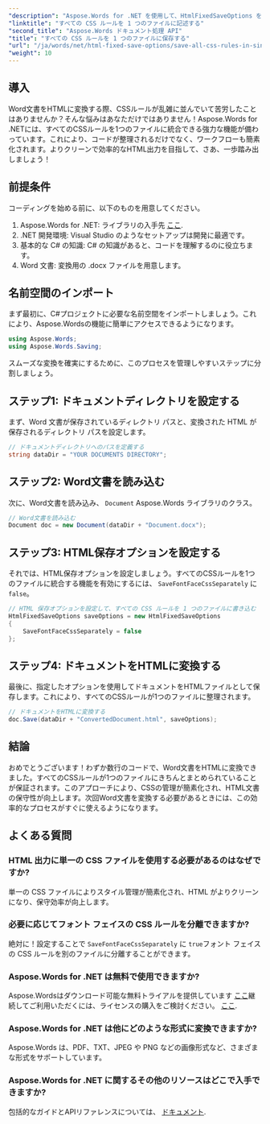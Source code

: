```yaml
---
"description": "Aspose.Words for .NET を使用して、HtmlFixedSaveOptions を使ってドキュメントを保存する際、すべての CSS ルールを単一のファイルに書き込む方法を学びましょう。詳細なチュートリアルに従って、ステップバイステップで操作を進めてください。"
"linktitle": "すべての CSS ルールを 1 つのファイルに記述する"
"second_title": "Aspose.Words ドキュメント処理 API"
"title": "すべての CSS ルールを 1 つのファイルに保存する"
"url": "/ja/words/net/html-fixed-save-options/save-all-css-rules-in-single-file/"
"weight": 10
---
```


## 導入

Word文書をHTMLに変換する際、CSSルールが乱雑に並んでいて苦労したことはありませんか？そんな悩みはあなただけではありません！Aspose.Words for .NETには、すべてのCSSルールを1つのファイルに統合できる強力な機能が備わっています。これにより、コードが整理されるだけでなく、ワークフローも簡素化されます。よりクリーンで効率的なHTML出力を目指して、さあ、一歩踏み出しましょう！

## 前提条件

コーディングを始める前に、以下のものを用意してください。

1. Aspose.Words for .NET: ライブラリの入手先 [ここ](https://releases。aspose.com/words/net/).
2. .NET 開発環境: Visual Studio のようなセットアップは開発に最適です。
3. 基本的な C# の知識: C# の知識があると、コードを理解するのに役立ちます。
4. Word 文書: 変換用の .docx ファイルを用意します。

## 名前空間のインポート

まず最初に、C#プロジェクトに必要な名前空間をインポートしましょう。これにより、Aspose.Wordsの機能に簡単にアクセスできるようになります。

```csharp
using Aspose.Words;
using Aspose.Words.Saving;
```

スムーズな変換を確実にするために、このプロセスを管理しやすいステップに分割しましょう。

## ステップ1: ドキュメントディレクトリを設定する

まず、Word 文書が保存されているディレクトリ パスと、変換された HTML が保存されるディレクトリ パスを設定します。

```csharp
// ドキュメントディレクトリへのパスを定義する
string dataDir = "YOUR DOCUMENTS DIRECTORY";
```

## ステップ2: Word文書を読み込む

次に、Word文書を読み込み、 `Document` Aspose.Words ライブラリのクラス。

```csharp
// Word文書を読み込む
Document doc = new Document(dataDir + "Document.docx");
```

## ステップ3: HTML保存オプションを設定する

それでは、HTML保存オプションを設定しましょう。すべてのCSSルールを1つのファイルに統合する機能を有効にするには、 `SaveFontFaceCssSeparately` に `false`。

```csharp
// HTML 保存オプションを設定して、すべての CSS ルールを 1 つのファイルに書き込む
HtmlFixedSaveOptions saveOptions = new HtmlFixedSaveOptions 
{ 
    SaveFontFaceCssSeparately = false 
};
```

## ステップ4: ドキュメントをHTMLに変換する

最後に、指定したオプションを使用してドキュメントをHTMLファイルとして保存します。これにより、すべてのCSSルールが1つのファイルに整理されます。

```csharp
// ドキュメントをHTMLに変換する
doc.Save(dataDir + "ConvertedDocument.html", saveOptions);
```

## 結論

おめでとうございます！わずか数行のコードで、Word文書をHTMLに変換できました。すべてのCSSルールが1つのファイルにきちんとまとめられていることが保証されます。このアプローチにより、CSSの管理が簡素化され、HTML文書の保守性が向上します。次回Word文書を変換する必要があるときには、この効率的なプロセスがすぐに使えるようになります。

## よくある質問

### HTML 出力に単一の CSS ファイルを使用する必要があるのはなぜですか?
単一の CSS ファイルによりスタイル管理が簡素化され、HTML がよりクリーンになり、保守効率が向上します。

### 必要に応じてフォント フェイスの CSS ルールを分離できますか?
絶対に！設定することで `SaveFontFaceCssSeparately` に `true`フォント フェイスの CSS ルールを別のファイルに分離することができます。

### Aspose.Words for .NET は無料で使用できますか?
Aspose.Wordsはダウンロード可能な無料トライアルを提供しています [ここ](https://releases.aspose.com/)継続してご利用いただくには、ライセンスの購入をご検討ください。 [ここ](https://purchase。aspose.com/buy).

### Aspose.Words for .NET は他にどのような形式に変換できますか?
Aspose.Words は、PDF、TXT、JPEG や PNG などの画像形式など、さまざまな形式をサポートしています。

### Aspose.Words for .NET に関するその他のリソースはどこで入手できますか?
包括的なガイドとAPIリファレンスについては、 [ドキュメント](https://reference。aspose.com/words/net/).